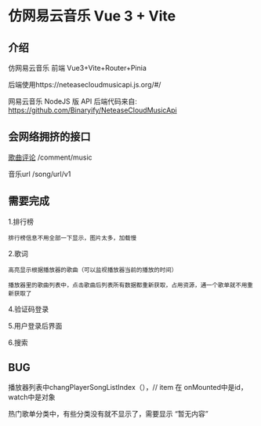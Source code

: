 # 仿网易云音乐 Vue 3 + Vite

## 介绍

仿网易云音乐 前端 Vue3+Vite+Router+Pinia

后端使用https://neteasecloudmusicapi.js.org/#/

网易云音乐 NodeJS 版 API 后端代码来自: https://github.com/Binaryify/NeteaseCloudMusicApi

## 会网络拥挤的接口

[歌曲评论](https://docs.neteasecloudmusicapi.binaryify.com/#/?id=%e6%ad%8c%e6%9b%b2%e8%af%84%e8%ae%ba) /comment/music

音乐url  /song/url/v1

## 需要完成

1.排行榜

    排行榜信息不用全部一下显示，图片太多，加载慢

2.歌词

    高亮显示根据播放器的歌曲（可以监视播放器当前的播放的时间）

    播放器里的歌曲列表中，点击歌曲后列表所有数据都重新获取，占用资源，通一个歌单就不用重新获取了

4.验证码登录

5.用户登录后界面

6.搜索

## BUG

播放器列表中changPlayerSongListIndex（），// item 在  onMounted中是id，watch中是对象

热门歌单分类中，有些分类没有就不显示了，需要显示 “暂无内容”
